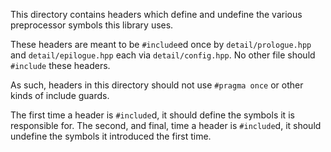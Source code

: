 This directory contains headers which define and undefine the various preprocessor symbols this library uses.

These headers are meant to be `#include`ed once by `detail/prologue.hpp` and `detail/epilogue.hpp` each via `detail/config.hpp`. No other file should `#include` these headers.

As such, headers in this directory should not use `#pragma once` or other kinds of include guards.

The first time a header is `#include`d, it should define the symbols it is responsible for. The second, and final, time a header is `#include`d, it should undefine the symbols it introduced the first time.

